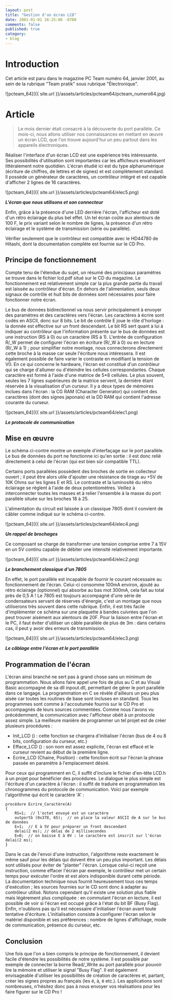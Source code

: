 ```yaml
---
layout: post
title: "Gestion d'un écran LCD"
date: 2001-01-01 16:25:06 -0700
comments: false
published: true
category:
- blog
---
```



# Introduction
Cet article est paru dans le magazine PC Team numéro 64, janvier 2001, au sein de la rubrique "Team pratik" sous rubrique "Électronique".

![pcteam_64]({{ site.url }}/assets/articles/pcteam64/pcteam_numero64.jpg)

# Article

> Le mois dernier était consacré à la découverte du port parallèle. Ce mois-ci, nous allons utiliser nos connaissances en mettant en œuvre un écran LCD, que l'on trouve aujourd'hui un peu partout dans les appareils électroniques.

Réaliser l'interface d'un écran LCD est une expérience très intéressante. Ses possibilités d'utilisation sont importantes car les afficheurs envahissent littéralement notre quotidien. L'écran étudié ici est du type alphanumérique (écriture de chiffres, de lettres et de signes) et est complètement standard. Il possède un générateur de caractères, un contrôleur intégré et est capable d'afficher 2 lignes de 16 caractères.

![pcteam_64]({{ site.url }}/assets/articles/pcteam64/elec5.png)

**_L'écran que nous utilisons et son connecteur_**

Enfin, grâce à la présence d'une LED derrière l'écran, l'afficheur est doté d'un rétro éclairage du plus bel effet. Un tel écran coûte aux alentours de 100 F, le prix variant selon le nombre de lignes, la présence d'un rétro éclairage et le système de transmission (série ou parallèle).

Vérifier seulement que le contrôleur est compatible avec le HD44780 de Hitashi, dont la documentation complète est fournie sur le CD Pro.

## Principe de fonctionnement
Compte tenu de l'étendue du sujet, un résumé des principaux paramètres se trouve dans le fichier lcd.pdf situé sur le CD du magazine. Le fonctionnement est relativement simple car la plus grande partie du travail est laissée au contrôleur d'écran. En dehors de l'alimentation, seuls deux signaux de contrôle et huit bits de données sont nécessaires pour faire fonctionner notre écran.

Le bus de données bidirectionnel va nous servir principalement à envoyer des paramètres et des caractères vers l'écran. Les caractères à écrire sont codés en ASCII, donc sur 8 bits. Le bit de contrôle E joue le rôle d'horloge : la donnée est effective sur un front descendant. Le bit RS sert quant à lui à indiquer au contrôleur que l'information présente sur le bus de données est une instruction (RS à 0) ou un caractère (RS à 1). L'entrée de configuration R/_W permet de configurer l'écran en écriture (R/_W à 0) ou en lecture (R/_W à 1) ; pour simplifier notre montage, nous connecterons directement cette broche à la masse car seule l'écriture nous intéressera. Il est également possible de faire varier le contraste en modifiant la tension de V0.
En ce qui concerne le hardware, l'écran est constitué d'un contrôleur qui se charge d'allumer ou d'éteindre les cellules correspondantes. Chaque caractère est formé à l'aide d'une matrice de 5*8 cellules. Le plus souvent, seules les 7 lignes supérieures de la matrice servent, la dernière étant réservée à la visualisation d'un curseur. Il y a deux types de mémoires inclues dans l'écran : la CG RAM (Character Generator) qui contient des caractères (dont des signes japonais) et la DD RAM qui contient l'adresse courante du curseur.

![pcteam_64]({{ site.url }}/assets/articles/pcteam64/elec1.png)

**_Le protocole de communication_**

## Mise en œuvre
Le schéma ci-contre montre un exemple d'interfaçage sur le port parallèle. Le bus de données du port ne fonctionne ici qu'en sortie : il est donc relié directement à celui de l'écran (qui est bien sûr compatible TTL). 

Certains ports parallèles possèdent des broches de sortie en collecteur ouvert ; il peut être alors utile d'ajouter une résistance de tirage au +5V de 10K Ohms sur les lignes E et RS. Le contraste et la luminosité du rétro éclairage se règlent à l'aide de deux potentiomètres. 
Veillez à interconnecter toutes les masses et à relier l'ensemble à la masse du port parallèle située sur les broches 18 à 25. 

L'alimentation du circuit est laissée à un classique 7805 dont il convient de câbler comme indiqué sur le schéma ci-contre. 

![pcteam_64]({{ site.url }}/assets/articles/pcteam64/elec4.png)

**_Un rappel de brochages_**


Ce composant se charge de transformer une tension comprise entre 7 à 15V en un 5V continu capable de débiter une intensité relativement importante.

![pcteam_64]({{ site.url }}/assets/articles/pcteam64/elec2.png)

**_Le branchement classique d'un 7805_**

En effet, le port parallèle est incapable de fournir le courant nécessaire au fonctionnement de l'écran. Celui-ci consomme 100mA environ, ajouté au rétro éclairage (optionnel) qui absorbe au bas mot 300mA, cela fait au total près de 0,5 A ! Le 7805 est toujours accompagné d'une série de condensateurs servant de réserves d'énergie, c'est un montage que nous utiliserons très souvent dans cette rubrique. Enfin, il est très facile d'implémenter ce schéma sur une plaquette à bandes cuivrées que l'on peut trouver aisément aux alentours de 20F. Pour la liaison entre l'écran et le PC, il faut éviter d'utiliser un câble parallèle de plus de 3m : dans certains cas, il peut y avoir des erreurs de transmission.

![pcteam_64]({{ site.url }}/assets/articles/pcteam64/elec3.png)

**_Le câblage entre l'écran et le port parallèle_**

## Programmation de l'écran
L'écran ainsi branché ne sert pas à grand chose sans un minimum de programmation. Nous allons faire appel une fois de plus au C et au Visual Basic accompagné de sa dll inpout.dll, permettant de gérer le port parallèle dans ce langage. La programmation en C se révèle d'ailleurs un peu plus aisée car toutes les routines de base sont incluses en standard. Tous les programmes sont comme à l'accoutumée fournis sur le CD Pro et accompagnés de leurs sources commentées.
Comme nous l'avons vu précédemment, la communication avec l'afficheur obéit à un protocole assez simple. La meilleure manière de programmer un tel projet est de créer plusieurs procédures :

  * Init_LCD () : cette fonction se chargera d'initialiser l'écran (bus de 4 ou 8 bits, configuration du curseur, etc.)
  * Efface_LCD () : son nom est assez explicite, l'écran est effacé et le curseur revient au début de la première ligne.
  * Ecrire_LCD (Chaine, Position) : cette fonction écrit sur l'écran la phrase passée en paramètre à l'emplacement désiré.
  
Pour ceux qui programment en C, il suffit d'inclure le fichier d'en-tête LCD.h à un projet pour bénéficier des procédures. Le dialogue le plus simple est l'écriture d'un caractère à l'écran : il suffit de traduire en programmation les chronogrammes du protocole de communication. Voici par exemple l'algorithme qui écrit le caractère 'A' :

```
procédure Ecrire_Caractère(A)
{
	RS=1;  // l'octet envoyé est un caractère
	outportb (0x378, 65);  // on place la valeur ASCII de A sur le bus de données
	E=1;  // E à 5V pour préparer un front descendant
	delai(2 ms); // délai de 2 millisecondes
	E=0;  // on baisse E à 0V : le caractère est inscrit sur l'écran
delai(2 ms);
}
```

Dans le cas de l'envoi d'une instruction, l'algorithme reste exactement le même sauf pour les délais qui doivent être un peu plus important. Les délais sont utilisés pour éviter de "planter" l'écran. Lorsque celui-ci reçoit une instruction, comme effacer l'écran par exemple, le contrôleur met un certain temps pour exécuter l'ordre et est alors indisponible durant cette période. La documentation technique nous fournit heureusement tous ces temps d'exécution ; les sources fournies sur le CD sont donc à adapter au contrôleur utilisé. Notons cependant qu'il existe une solution plus fiable mais légèrement plus compliquée : en commutant l'écran en lecture, il est possible de voir si l'écran est occupé grâce à l'état du bit BF (Busy Flag). Enfin, n'oublions pas qu'il est nécessaire d'initialiser l'écran avant toute tentative d'écriture. L'initialisation consiste à configurer l'écran selon le matériel disponible et ses préférences : nombre de lignes d'affichage, mode de communication, présence du curseur, etc.

## Conclusion
Une fois que l'on a bien compris le principe de fonctionnement, il devient facile d'étendre les possibilités de notre système. Il est possible par exemple de connecter la borne Read/_Write au port parallèle pour pouvoir lire la mémoire et utiliser le signal "Busy Flag". Il est également envisageable d'utiliser les possibilités de création de caractères et, partant, créer les signes propres au français (les é, à, è etc.). Les applications sont nombreuses, n'hésitez donc pas à nous envoyer vos réalisations pour les faire figurer sur le CD Pro !

